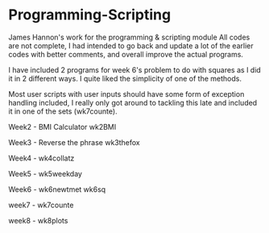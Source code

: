 # Programming-Scripting
James Hannon's work for the programming & scripting module
All codes are not complete, I had intended to go back and update a lot of the earlier codes with better comments, and overall improve the actual programs.

I have included 2 programs for week 6's problem to do with squares as I did it in 2 different ways. I quite liked the simplicity of one of the methods.

Most user scripts with user inputs should have some form of exception handling included, I really only got around to tackling this late and included it in one of the sets (wk7counte).

Week2 - BMI Calculator
wk2BMI

Week3 - Reverse the phrase
wk3thefox

Week4 - 
wk4collatz

Week5 - 
wk5weekday

Week6 - 
wk6newtmet
wk6sq

week7 - 
wk7counte

week8 - 
wk8plots